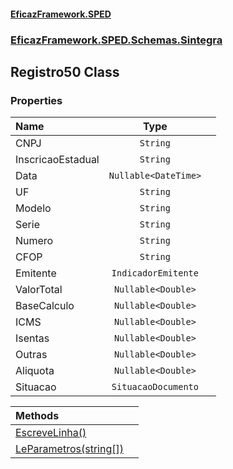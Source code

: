 #### [EficazFramework.SPED](EficazFrameworkSPED.md 'EficazFramework SPED')
### [EficazFramework.SPED.Schemas.Sintegra](EficazFramework.SPED.Schemas.Sintegra.md 'EficazFramework.SPED.Schemas.Sintegra')

## Registro50 Class
### Properties

| Name | Type | |
| :--- | :---: | :--- |
| CNPJ | `String` |  |
| InscricaoEstadual | `String` |  |
| Data | `Nullable<DateTime>` |  |
| UF | `String` |  |
| Modelo | `String` |  |
| Serie | `String` |  |
| Numero | `String` |  |
| CFOP | `String` |  |
| Emitente | `IndicadorEmitente` |  |
| ValorTotal | `Nullable<Double>` |  |
| BaseCalculo | `Nullable<Double>` |  |
| ICMS | `Nullable<Double>` |  |
| Isentas | `Nullable<Double>` |  |
| Outras | `Nullable<Double>` |  |
| Aliquota | `Nullable<Double>` |  |
| Situacao | `SituacaoDocumento` |  |

| Methods | |
| :--- | :--- |
| [EscreveLinha()](EficazFramework.SPED.Schemas.Sintegra/Registro50/EscreveLinha().md 'EficazFramework.SPED.Schemas.Sintegra.Registro50.EscreveLinha()') | |
| [LeParametros(string[])](EficazFramework.SPED.Schemas.Sintegra/Registro50/LeParametros(string[]).md 'EficazFramework.SPED.Schemas.Sintegra.Registro50.LeParametros(string[])') | |
